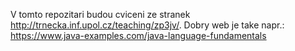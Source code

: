 V tomto repozitari budou cviceni ze stranek http://trnecka.inf.upol.cz/teaching/zp3jv/.
Dobry web je take napr.: https://www.java-examples.com/java-language-fundamentals

